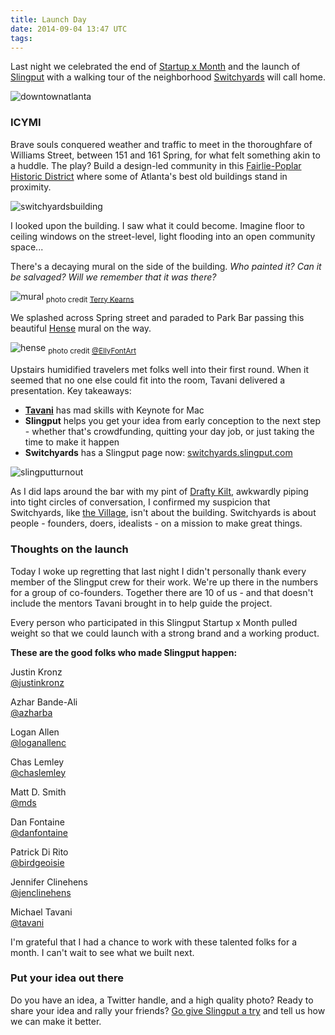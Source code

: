 ```yaml
---
title: Launch Day
date: 2014-09-04 13:47 UTC
tags:
---
```


Last night we celebrated the end of [Startup x Month](http://www.hypepotamus.com/community/startup-x-month-grand-finale/) and the launch of [Slingput](http://www.slingput.com/) with a walking tour of the neighborhood [Switchyards](http://www.switchyards.com/) will call home.

![downtownatlanta](/img/downtownatlanta.png)

### ICYMI

Brave souls conquered weather and traffic to meet in the thoroughfare of Williams Street, between 151 and 161 Spring, for what felt something akin to a huddle. The play? Build a design-led community in this [Fairlie-Poplar Historic District](http://en.wikipedia.org/wiki/Fairlie-Poplar,_Atlanta) where some of Atlanta's best old buildings stand in proximity.

![switchyardsbuilding](/img/switchyardsbuilding.jpg)

I looked upon the building. I saw what it could become. Imagine floor to ceiling windows on the street-level, light flooding into an open community space... 

There's a decaying mural on the side of the building. *Who painted it? Can it be salvaged? Will we remember that it was there?*

![mural](/img/mural.jpg)
<sub> photo credit <a href="https://www.flickr.com/photos/terrykearns/sets/72157646798373620/">Terry Kearns</a></sub>

We splashed across Spring street and paraded to Park Bar passing this beautiful [Hense](http://hensethename.com/) mural on the way.

![hense](/img/hense.jpg)
<sub>photo credit <a href="https://twitter.com/EllyFontArt/status/507331004735176705">@EllyFontArt</a></sub>

Upstairs humidified travelers met folks well into their first round. When it seemed that no one else could fit into the room, Tavani delivered a presentation. Key takeaways:

* **[Tavani](https://twitter.com/tavani)** has mad skills with Keynote for Mac
* **Slingput** helps you get your idea from early conception to the next step - whether that's crowdfunding, quitting your day job, or just taking the time to make it happen
* **Switchyards** has a Slingput page now: [switchyards.slingput.com](http://switchyards.slingput.com)

![slingputturnout](/img/slingputturnout.jpg)

As I did laps around the bar with my pint of [Drafty Kilt](http://www.beeradvocate.com/beer/profile/26516/71870/), awkwardly piping into tight circles of conversation, I confirmed my suspicion that Switchyards, like [the Village](http://atlantatechvillage.com/), isn't about the building. Switchyards is about people - founders, doers, idealists - on a mission to make great things.

### Thoughts on the launch

Today I woke up regretting that last night I didn't personally thank every member of the Slingput crew for their work. We're up there in the numbers for a group of co-founders. Together there are 10 of us - and that doesn't include the mentors Tavani brought in to help guide the project.

Every person who participated in this Slingput Startup x Month pulled weight so that we could launch with a strong brand and a working product.

**These are the good folks who made Slingput happen:**

Justin Kronz <br> [@justinkronz](https://twitter.com/justinkronz)

Azhar Bande-Ali <br> [@azharba](https://twitter.com/azharba)

Logan Allen <br> [@loganallenc](https://twitter.com/loganallenc)

Chas Lemley <br> [@chaslemley](https://twitter.com/chaslemley)

Matt D. Smith <br> [@mds](https://twitter.com/mds)

Dan Fontaine <br> [@danfontaine](https://twitter.com/danfontaine)

Patrick Di Rito <br> [@birdgeoisie](https://twitter.com/birdgeoisie)

Jennifer Clinehens <br> [@jenclinehens](https://twitter.com/jenclinehens)

Michael Tavani <br> [@tavani](https://twitter.com/tavani)

I'm grateful that I had a chance to work with these talented folks for a month. I can't wait to see what we built next.

### Put your idea out there

Do you have an idea, a Twitter handle, and a high quality photo? Ready to share your idea and rally your friends? [Go give Slingput a try](http://www.slingput.com/) and tell us how we can make it better.





